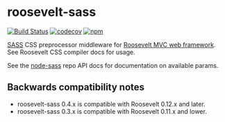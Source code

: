 roosevelt-sass
===

[![Build Status](https://travis-ci.org/rooseveltframework/roosevelt-sass.svg?branch=master)](https://travis-ci.org/rooseveltframework/roosevelt-sass) [![codecov](https://codecov.io/gh/rooseveltframework/roosevelt-sass/branch/master/graph/badge.svg)](https://codecov.io/gh/rooseveltframework/roosevelt-sass) [![npm](https://img.shields.io/npm/v/roosevelt-sass.svg)](https://www.npmjs.com/package/roosevelt-sass)

[SASS](http://sass-lang.com/) CSS preprocessor middleware for [Roosevelt MVC web framework](https://github.com/rooseveltframework/roosevelt). See Roosevelt CSS compiler docs for usage.

See the [node-sass](https://github.com/sass/node-sass#options) repo API docs for documentation on available params.

## Backwards compatibility notes

- roosevelt-sass 0.4.x is compatible with Roosevelt 0.12.x and later.
- roosevelt-sass 0.3.x is compatible with Roosevelt 0.11.x and lower.
